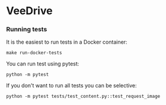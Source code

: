 # VeeDrive

### Running tests
It is the easiest to run tests in a Docker container:
``` 
make run-docker-tests
```

You can run test using pytest:
```
python -m pytest
```
If you don't want to run all tests you can be selective:
```
python -m pytest tests/test_content.py::test_request_image
```

